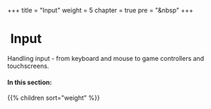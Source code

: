 +++
title = "Input"
weight = 5
chapter = true
pre = "<i class='fas fa-gamepad fa-fw'></i>&nbsp"
+++

# <i class='fas fa-gamepad'></i>&nbsp;Input

Handling input - from keyboard and mouse to game controllers and touchscreens.

#### In this section:

{{% children  sort="weight" %}}